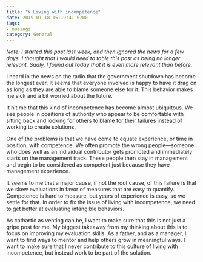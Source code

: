 ```yaml
---
title: "🌀 Living with incompetence"
date: 2019-01-18 15:19:41-0700
tags:
- musings
category: General
---
```


*Note: I started this post last week, and then ignored the news for a few days. I thought that I would need to table this post as being no longer relevant. Sadly, I found out today that it is even more relevant than before.*

I heard in the news on the radio that the government shutdown has become the longest ever. It seems that everyone involved is happy to have it drag on as long as they are able to blame someone else for it. This behavior makes me sick and a bit worried about the future.

It hit me that this kind of incompetence has become almost ubiquitous. We see people in positions of authority who appear to be comfortable with sitting back and looking for others to blame for their failures instead of working to create solutions.

One of the problems is that we have come to equate experience, or time in position, with competence. We often promote the wrong people—someone who does well as an individual contributor gets promoted and immediately starts on the management track. These people then stay in management and begin to be considered as competent just because they have management experience.

It seems to me that a major cause, if not the root cause, of this failure is that we skew evaluations in favor of measures that are easy to quantify. Competence is hard to measure, but years of experience is easy, so we settle for that. In order to fix the issue of living with incompetence, we need to get better at evaluating intangible behaviors.

As cathartic as venting can be, I want to make sure that this is not just a gripe post for me. My biggest takeaway from my thinking about this is to focus on improving my evaluation skills. As a father, and as a manager, I want to find ways to mentor and help others grow in meaningful ways. I want to make sure that I never contribute to this culture of living with incompetence, but instead work to be part of the solution.